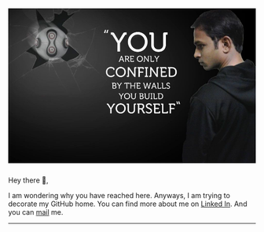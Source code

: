 # [![Dada Khalandhar](https://github.com/DadaKhalandharGooty/DadaKhalandharGooty/blob/main/main/icon/Header.jpg)](https://www.linkedin.com/in/dada-khalandhar-3551445b/)

</p>

Hey there 👋,

I am wondering why you have reached here. Anyways, I am trying to decorate my GitHub home. You can find more about me on [Linked In](https://www.linkedin.com/in/dada-khalandhar-3551445b/). And you can [mail](mailto:dadakhalandhar@gmail.com?subject=Reaching%20you%20be%20looking%20at%20your%20profile%20in%20GitHub) me.

  ---
 
 <p>
